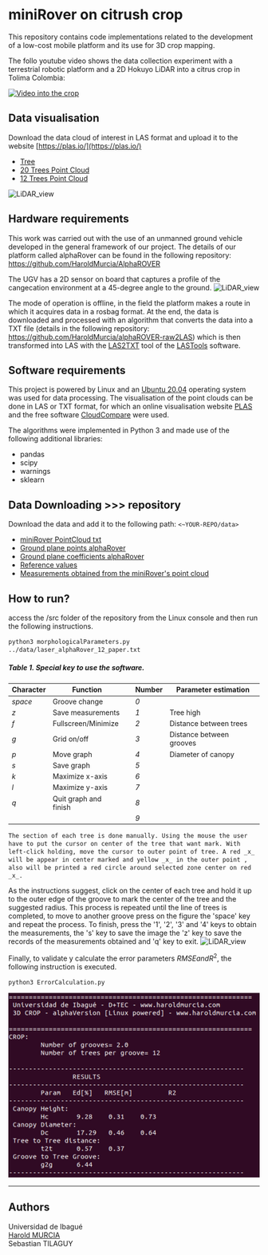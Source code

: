 # miniRover on citrush crop

This repository contains code implementations related to the development of a low-cost mobile platform and its use for 3D crop mapping.

The follo youtube video shows the data collection experiment with a terrestrial robotic platform and a 2D Hokuyo LiDAR into a citrus crop in Tolima Colombia:

[![Video into the crop](https://github.com/HaroldMurcia/test/blob/master/media/alpha_view.png)](https://youtu.be/J0KDFF0y5h0)

## Data visualisation
Download the data cloud of interest in LAS format and upload it to the website [https://plas.io/](https://plas.io/)
 * [Tree](https://drive.google.com/file/d/1jHU7twbM_ORyjtLndBJXQhoLzjXEDz7I/view?usp=sharing)
 * [20 Trees Point Cloud](https://drive.google.com/file/d/1mD_8spnglTPJNqIVPYlsTTdr861dIjRh/view?usp=sharing)
 * [12 Trees Point Cloud](https://drive.google.com/file/d/1o5JJlDWtBlff8iKg46ag7s3j59gyD_Ft/view?usp=sharing)

![LiDAR_view](/media/visualization.gif)

## Hardware requirements
This work was carried out with the use of an unmanned ground vehicle developed in the general framework of our project.
The details of our platform called alphaRover can be found in the following repository: https://github.com/HaroldMurcia/AlphaROVER

The UGV has a 2D sensor on board that captures a profile of the cangecation environment at a 45-degree angle to the ground.
![LiDAR_view](/media/laserScan_view.gif)

The mode of operation is offline, in the field the platform makes a route in which it acquires data in a rosbag format. At the end, the data is downloaded and processed with an algorithm that converts the data into a TXT file (details in the following repository: https://github.com/HaroldMurcia/alphaROVER-raw2LAS) which is then transformed into LAS with the [LAS2TXT](https://github.com/HaroldMurcia/alphaROVER-raw2LAS) tool of the [LASTools](https://rapidlasso.com/lastools/) software.

## Software requirements
This project is powered by Linux and an [Ubuntu 20.04](https://ubuntu.com/download/desktop) operating system was used for data processing. The visualisation of the point clouds can be done in LAS or TXT format, for which an online visualisation website [PLAS](www.plas.io) and the free software [CloudCompare](https://www.cloudcompare.org/main.html) were used.

The algorithms were implemented in Python 3 and made use of the following additional libraries:
* pandas
* scipy
* warnings
* sklearn

## Data Downloading >>> repository

Download the data and add it to the following path: ```<~YOUR-REPO/data>```

* [miniRover PointCloud txt](https://drive.google.com/file/d/1e1cbKYAsOmccj7Haoo4NENBRZAqjRw8n/view?usp=sharing)
* [Ground plane points alphaRover](https://drive.google.com/file/d/13RYVPbT3c3-8hP4tXwiQ1WmkufMZOzbP/view?usp=sharing)
* [Ground plane coefficients alphaRover](https://drive.google.com/file/d/1zVbuu55M49Hda2r26XUe2CPTCRF0RXjS/view?usp=sharing)
* [Reference values](https://drive.google.com/file/d/1Hs52cXRwoU9emo4JHETrO4oHEOZIld8p/view?usp=sharing)
* [Measurements obtained from the miniRover's point cloud](https://drive.google.com/file/d/1civKaTYtRBYCa_ZEFj-SIbOKzFa6IzFX/view?usp=sharing)

## How to run?

access the /src folder of the repository from the Linux console and then run the following instructions.

```console
python3 morphologicalParameters.py ../data/laser_alphaRover_12_paper.txt
```
##### _Table 1. Special key to use the software._
|Character|Function		  | |Number|Parameter estimation|
|-------|-----------------|-|---|---------------|
|_space_|Groove change	  | |_0_||
|_z_|Save measurements	  | |_1_|Tree high|
|_f_|Fullscreen/Minimize  | |_2_|Distance between trees|
|_g_|Grid on/off		  | |_3_|Distance between grooves|
|_p_|Move graph			  | |_4_|Diameter of canopy|
|_s_|Save graph			  | |_5_| |
|_k_|Maximize x-axis	  | |_6_||
|_l_|Maximize y-axis	  | |_7_||
|_q_|Quit graph and finish| |_8_||
||						  | |_9_||

```text
The section of each tree is done manually. Using the mouse the user have to put the cursor on center of the tree that want mark. With left-click holding, move the cursor to outer point of tree. A red _x_ will be appear in center marked and yellow _x_ in the outer point , also will be printed a red circle around selected zone center on red _x_.
```

As the instructions suggest, click on the center of each tree and hold it up to the outer edge of the groove to mark the center of the tree and the suggested radius. This process is repeated until the line of trees is completed, to move to another groove press on the figure the 'space' key and repeat the process. To finish, press the '1', '2', '3' and '4' keys to obtain the measurements, the 's' key to save the image the 'z' key to save the records of the measurements obtained and 'q' key to exit.
![LiDAR_view](/media/process.gif)

Finally, to validate y calculate the error parameters $RMSE and R^2$, the following instruction is executed.

```console
python3 ErrorCalculation.py
```

![Alt text](/media/results.png?raw=true "Results answer")

<hr />

## Authors
Universidad de Ibagué  
[Harold MURCIA](www.haroldmurcia.com)  
Sebastian TILAGUY
